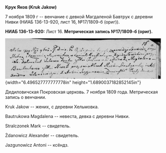 **Крук Яков (Kruk Jakow)**

7 ноября 1809 г -- венчание с девкой Магдаленой Бавтрук с деревни Нивки
(НИАБ 136-13-920, лист 16, №17/1809-б (ориг)).

**НИАБ 136-13-920:** Лист 16. **Метрическая запись №17/1809-б (ориг).**

![](./media/62655124e776aa3283c45cbbb7b63f69378f2462.png){width="6.496527777777778in"
height="1.6890037182852145in"}

Дедиловичская Покровская церковь. 7 ноября 1809 года. Метрическая запись
о венчании.

Kruk Jakow -- жених, с деревни Хельмовка.

Bautrukowa Magdalena -- невеста, девка с деревни Нивки.

Stralczonek Mark -- свидетель.

Żdanowicz Alexander -- свидетель.

Jazgunowicz Antoni -- ксёндз.
